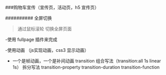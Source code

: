###购物车宣传（宣传页，活动页，h5 宣传页）

########## 全屏切换
> 通过鼠标滚轮 切换全屏页面

-使用 fullpage 插件来完成

-使用动画 （js实现动画，css3 显示动画）
  + 一个是帧动画，一个是补间动画
  transition 组合写法（transition:all 1s linear 1s）
  拆分写法 transition-property transition-duration transition-function